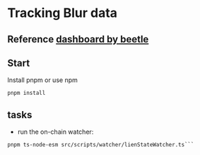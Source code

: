 # Tracking Blur data

## Reference [dashboard by beetle](https://dune.com/beetle/blur-loans)

## Start 

Install pnpm or use npm

```
pnpm install 
```

## tasks 

+ run the on-chain watcher:
```
pnpm ts-node-esm src/scripts/watcher/lienStateWatcher.ts```
